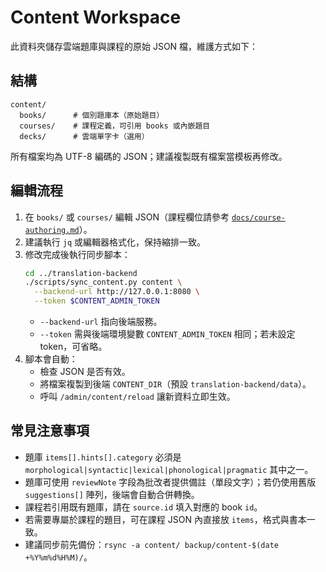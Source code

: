 # Content Workspace

此資料夾儲存雲端題庫與課程的原始 JSON 檔，維護方式如下：

## 結構
```
content/
  books/      # 個別題庫本（原始題目）
  courses/    # 課程定義，可引用 books 或內嵌題目
  decks/      # 雲端單字卡（選用）
```

所有檔案均為 UTF-8 編碼的 JSON；建議複製既有檔案當模板再修改。

## 編輯流程
1. 在 `books/` 或 `courses/` 編輯 JSON（課程欄位請參考 [`docs/course-authoring.md`](docs/course-authoring.md)）。
2. 建議執行 `jq` 或編輯器格式化，保持縮排一致。
3. 修改完成後執行同步腳本：
   ```bash
   cd ../translation-backend
   ./scripts/sync_content.py content \
     --backend-url http://127.0.0.1:8080 \
     --token $CONTENT_ADMIN_TOKEN
   ```
   - `--backend-url` 指向後端服務。
   - `--token` 需與後端環境變數 `CONTENT_ADMIN_TOKEN` 相同；若未設定 token，可省略。
4. 腳本會自動：
   - 檢查 JSON 是否有效。
   - 將檔案複製到後端 `CONTENT_DIR`（預設 `translation-backend/data`）。
   - 呼叫 `/admin/content/reload` 讓新資料立即生效。

## 常見注意事項
- 題庫 `items[].hints[].category` 必須是 `morphological|syntactic|lexical|phonological|pragmatic` 其中之一。
- 題庫可使用 `reviewNote` 字段為批改者提供備註（單段文字）；若仍使用舊版 `suggestions[]` 陣列，後端會自動合併轉換。
- 課程若引用既有題庫，請在 `source.id` 填入對應的 book `id`。
- 若需要專屬於課程的題目，可在課程 JSON 內直接放 `items`，格式與書本一致。
- 建議同步前先備份：`rsync -a content/ backup/content-$(date +%Y%m%d%H%M)/`。
